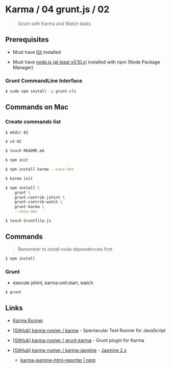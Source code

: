 # Karma / 04 grunt.js / 02

> Grunt with Karma and Watch tasks


## Prerequisites

* Must have [Git](http://git-scm.com/) installed

* Must have [node.js (at least v0.10.x)](http://nodejs.org/) installed with npm (Node Package Manager)

### Grunt CommandLine Interface

```bash
$ sudo npm install -g grunt-cli
```


## Commands on Mac

### Create commands list

```bash
$ mkdir 02

$ cd 02

$ touch README.md

$ npm init

$ npm install karma --save-dev

$ karma init

$ npm install \
    grunt \
    grunt-contrib-jshint \
    grunt-contrib-watch \
    grunt-karma \
    --save-dev

$ touch Gruntfile.js
```


## Commands

> Remember to install node dependencies first

```bash
$ npm install
```

### Grunt

* execute jshint, karma:unit:start, watch

```bash
$ grunt
```

## Links

* [Karma Runner](https://karma-runner.github.io/)

* [[GitHub] karma-runner / karma](https://github.com/karma-runner/karma) - Spectacular Test Runner for JavaScript

* [[GitHub] karma-runner / grunt-karma](https://github.com/karma-runner/grunt-karma) - Grunt plugin for Karma

* [[GitHub] karma-runner / karma-jasmine](https://github.com/karma-runner/karma-jasmine) - [Jasmine 2.x](https://github.com/karma-runner/karma-jasmine#jasmine-20-docs)

  * [karma-jasmine-html-reporter | npm](https://www.npmjs.org/package/karma-jasmine-html-reporter)

